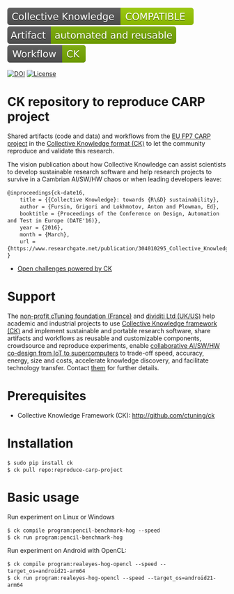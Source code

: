 [![compatibility](https://github.com/ctuning/ck-guide-images/blob/master/ck-compatible.svg)](https://github.com/ctuning/ck)
[![automation](https://github.com/ctuning/ck-guide-images/blob/master/ck-artifact-automated-and-reusable.svg)](http://cTuning.org/ae)
[![workflow](https://github.com/ctuning/ck-guide-images/blob/master/ck-workflow.svg)](http://cKnowledge.org)

[![DOI](https://zenodo.org/badge/37073548.svg)](https://zenodo.org/badge/latestdoi/37073548)
[![License](https://img.shields.io/badge/License-BSD%203--Clause-blue.svg)](https://opensource.org/licenses/BSD-3-Clause)

CK repository to reproduce CARP project
=======================================

Shared artifacts (code and data) and workflows
from the [EU FP7 CARP project](http://carp.doc.ic.ac.uk)
in the [Collective Knowledge format (CK)](http://cKnowledge.org)
to let the community reproduce and validate this research.

The vision publication about how Collective Knowledge
can assist scientists to develop sustainable research software 
and help research projects to survive in a Cambrian AI/SW/HW chaos
or when leading developers leave:


```
@inproceedings{ck-date16,
    title = {{Collective Knowledge}: towards {R\&D} sustainability},
    author = {Fursin, Grigori and Lokhmotov, Anton and Plowman, Ed},
    booktitle = {Proceedings of the Conference on Design, Automation and Test in Europe (DATE'16)},
    year = {2016},
    month = {March},
    url = {https://www.researchgate.net/publication/304010295_Collective_Knowledge_Towards_RD_Sustainability}
}
```

* [Open challenges powered by CK](https://github.com/ctuning/ck/wiki/Research-and-development-challenges)

Support
=======
The [non-profit cTuning foundation (France)](http://cTuning.org)
and [dividiti Ltd (UK/US)](http://dividiti.com)
help academic and industrial projects to use
[Collective Knowledge framework (CK)](http://cKnowledge.org) and implement sustainable
and portable research software, share artifacts and workflows as reusable and
customizable components, crowdsource and reproduce experiments,
enable [collaborative AI/SW/HW co-design from IoT to supercomputers](http://cKnowledge.io)
to trade-off speed, accuracy, energy, size and costs,
accelerate knowledge discovery, and facilitate technology transfer.
Contact [them](mailto:grigori.fursin@ctuning.org;anton@dividiti.com) 
for further details.

Prerequisites
=============
* Collective Knowledge Framework (CK): http://github.com/ctuning/ck

Installation
============

```
$ sudo pip install ck
$ ck pull repo:reproduce-carp-project
```

Basic usage
===========

Run experiment on Linux or Windows

```
$ ck compile program:pencil-benchmark-hog --speed
$ ck run program:pencil-benchmark-hog
```

Run experiment on Android with OpenCL:

```
$ ck compile program:realeyes-hog-opencl --speed --target_os=android21-arm64
$ ck run program:realeyes-hog-opencl --speed --target_os=android21-arm64
```
